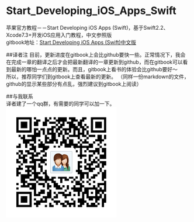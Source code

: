 # Start_Developing_iOS_Apps_Swift
苹果官方教程－－Start Developing iOS Apps (Swift)，基于Swift2.2、Xcode7.3+开发iOS应用入门教程，中文参照版  
gitbook地址：[Start Developing iOS Apps (Swift)中文版](https://calvin92.gitbooks.io/apple-ios-swift-start/content/)  

##译者注
目前，更新进度在gitbook上会比github要快一些。正常情况下，我会在完成一章的翻译之后才会把最新翻译的一章更新到github，而在gitbook可以看到最新的哪怕一点点的更新。而且，gitbook上看书的体验会比github要好～  
所以，推荐同学们到gitbook上查看最新的更新。  （同样一份markdown的文件，github的显示某些部分有点乱，强烈建议到gitbook上阅读）

##与我联系   
译者建了一个qq群，有需要的同学可以加一下。   
![QQ_group_image](https://github.com/Calvin92/Start_Developing_iOS_Apps_Swift/blob/master/images/QQ_Group.png)

